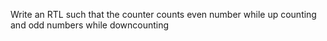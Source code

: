 Write an RTL such that the counter counts even number while up counting and odd numbers while downcounting

